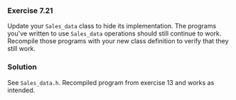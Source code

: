 ### Exercise 7.21

Update your `Sales_data` class to hide its implementation. The programs you've
written to use `Sales_data` operations should still continue to work. Recompile
those programs with your new class definition to verify that they still work.

### Solution

See `Sales_data.h`. Recompiled program from exercise 13 and works as intended.

